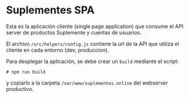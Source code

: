 # Suplementes SPA

Esta es la aplicación cliente (single page application) que consume el API server de productos Suplemente y cuentas de usuarios.

El archivo ```/src/helpers/config.js``` contiene la url de la API que utiliza el cliente en cada entorno (dev, produccion).

Para desplegar la aplicación, se debe crear un ```build``` mediante el script:
```
# npm run build
```
y copiarlo a la carpeta ```/var/www/suplementes.online``` del webserver productivo.
